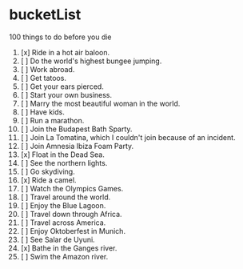# bucketList
100 things to do before you die

1. [x] Ride in a hot air baloon.
2. [ ] Do the world's highest bungee jumping.
3. [ ] Work abroad.
4. [ ] Get tatoos.
5. [ ] Get your ears pierced.
6. [ ] Start your own business.
7. [ ] Marry the most beautiful woman in the world.
8. [ ] Have kids.
9. [ ] Run a marathon.
10. [ ] Join the Budapest Bath Sparty.
11. [ ] Join La Tomatina, which I couldn't join because of an incident.
12. [ ] Join Amnesia Ibiza Foam Party.
13. [x] Float in the Dead Sea.
14. [ ] See the northern lights.
15. [ ] Go skydiving.
16. [x] Ride a camel.
17. [ ] Watch the Olympics Games.
18. [ ] Travel around the world.
19. [ ] Enjoy the Blue Lagoon.
20. [ ] Travel down through Africa.
21. [ ] Travel across America.
22. [ ] Enjoy Oktoberfest in Munich.
23. [ ] See Salar de Uyuni.
24. [x] Bathe in the Ganges river.
25. [ ] Swim the Amazon river.
